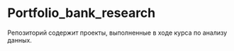 # Portfolio_bank_research
Репозиторий содержит проекты, выполненные в ходе курса по анализу данных.
